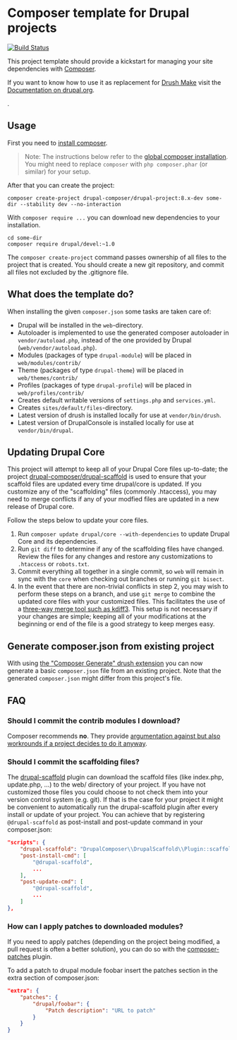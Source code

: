 # Composer template for Drupal projects

[![Build Status](https://travis-ci.org/drupal-composer/drupal-project.svg?branch=8.x)](https://travis-ci.org/drupal-composer/drupal-project)

This project template should provide a kickstart for managing your site
dependencies with [Composer](https://getcomposer.org/).

If you want to know how to use it as replacement for
[Drush Make](https://github.com/drush-ops/drush/blob/master/docs/make.md) visit
the [Documentation on drupal.org](https://www.drupal.org/node/2471553).

.

## Usage

First you need to [install composer](https://getcomposer.org/doc/00-intro.md#installation-linux-unix-osx).

> Note: The instructions below refer to the [global composer installation](https://getcomposer.org/doc/00-intro.md#globally).
You might need to replace `composer` with `php composer.phar` (or similar) 
for your setup.

After that you can create the project:

```
composer create-project drupal-composer/drupal-project:8.x-dev some-dir --stability dev --no-interaction
```

With `composer require ...` you can download new dependencies to your 
installation.

```
cd some-dir
composer require drupal/devel:~1.0
```

The `composer create-project` command passes ownership of all files to the 
project that is created. You should create a new git repository, and commit 
all files not excluded by the .gitignore file.

## What does the template do?

When installing the given `composer.json` some tasks are taken care of:

* Drupal will be installed in the `web`-directory.
* Autoloader is implemented to use the generated composer autoloader in `vendor/autoload.php`,
  instead of the one provided by Drupal (`web/vendor/autoload.php`).
* Modules (packages of type `drupal-module`) will be placed in `web/modules/contrib/`
* Theme (packages of type `drupal-theme`) will be placed in `web/themes/contrib/`
* Profiles (packages of type `drupal-profile`) will be placed in `web/profiles/contrib/`
* Creates default writable versions of `settings.php` and `services.yml`.
* Creates `sites/default/files`-directory.
* Latest version of drush is installed locally for use at `vendor/bin/drush`.
* Latest version of DrupalConsole is installed locally for use at `vendor/bin/drupal`.

## Updating Drupal Core

This project will attempt to keep all of your Drupal Core files up-to-date; the 
project [drupal-composer/drupal-scaffold](https://github.com/drupal-composer/drupal-scaffold) 
is used to ensure that your scaffold files are updated every time drupal/core is 
updated. If you customize any of the "scaffolding" files (commonly .htaccess), 
you may need to merge conflicts if any of your modfied files are updated in a 
new release of Drupal core.

Follow the steps below to update your core files.

1. Run `composer update drupal/core --with-dependencies` to update Drupal Core and its dependencies.
1. Run `git diff` to determine if any of the scaffolding files have changed. 
   Review the files for any changes and restore any customizations to 
  `.htaccess` or `robots.txt`.
1. Commit everything all together in a single commit, so `web` will remain in
   sync with the `core` when checking out branches or running `git bisect`.
1. In the event that there are non-trivial conflicts in step 2, you may wish 
   to perform these steps on a branch, and use `git merge` to combine the 
   updated core files with your customized files. This facilitates the use 
   of a [three-way merge tool such as kdiff3](http://www.gitshah.com/2010/12/how-to-setup-kdiff-as-diff-tool-for-git.html). This setup is not necessary if your changes are simple; 
   keeping all of your modifications at the beginning or end of the file is a 
   good strategy to keep merges easy.

## Generate composer.json from existing project

With using [the "Composer Generate" drush extension](https://www.drupal.org/project/composer_generate)
you can now generate a basic `composer.json` file from an existing project. Note
that the generated `composer.json` might differ from this project's file.


## FAQ

### Should I commit the contrib modules I download?

Composer recommends **no**. They provide [argumentation against but also 
workrounds if a project decides to do it anyway](https://getcomposer.org/doc/faqs/should-i-commit-the-dependencies-in-my-vendor-directory.md).

### Should I commit the scaffolding files?

The [drupal-scaffold](https://github.com/drupal-composer/drupal-scaffold) plugin can download the scaffold files (like
index.php, update.php, …) to the web/ directory of your project. If you have not customized those files you could choose
to not check them into your version control system (e.g. git). If that is the case for your project it might be
convenient to automatically run the drupal-scaffold plugin after every install or update of your project. You can
achieve that by registering `@drupal-scaffold` as post-install and post-update command in your composer.json:

```json
"scripts": {
    "drupal-scaffold": "DrupalComposer\\DrupalScaffold\\Plugin::scaffold",
    "post-install-cmd": [
        "@drupal-scaffold",
        ...
    ],
    "post-update-cmd": [
        "@drupal-scaffold",
        ...        
    ]
},
```
### How can I apply patches to downloaded modules?

If you need to apply patches (depending on the project being modified, a pull 
request is often a better solution), you can do so with the 
[composer-patches](https://github.com/cweagans/composer-patches) plugin.

To add a patch to drupal module foobar insert the patches section in the extra 
section of composer.json:
```json
"extra": {
    "patches": {
        "drupal/foobar": {
            "Patch description": "URL to patch"
        }
    }
}
```
